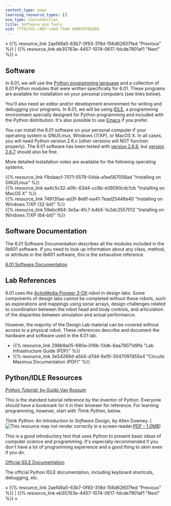 ```yaml
---
content_type: page
learning_resource_types: []
ocw_type: CourseSection
title: Software and Tools
uid: 7ff627d1-c807-cddd-75e0-3d0659f60269
---
```


« {{% resource_link 2aef49a5-63b7-0f93-319d-156d62607fed "Previous" %}} | {{% resource_link eb35763e-4457-1074-0617-fdcde7901af1 "Next" %}} »

Software
--------

In 6.01, we will use the [Python programming language](http://python.org/) and a collection of 6.01 Python modules that were written specifically for 6.01. These programs are available for installation on your personal computers (see links below).

You'll also need an editor and/or development environment for writing and debugging your programs. In 6.01, we will be using [IDLE](https://www2.cs.arizona.edu/people/mccann/usingidle), a programming environment specially designed for Python programming and included with the Python distribution. It's also possible to use [Emacs](http://www.gnu.org/software/emacs/) if you prefer.

You can install the 6.01 software on your personal computer if your operating system is GNU/Linux, Windows (7/XP), or MacOS X. In all cases, you will need Python version 2.6.x (other versions will NOT function properly). The 6.01 software has been tested with [version 2.6.6](http://www.python.org/download/releases/2.6.6/), but [version 2.6.7](http://www.python.org/download/releases/2.6.7/) should also be fine.

More detailed installation notes are available for the following operating systems.

{{% resource_link f1bdaacf-7071-5579-04da-a1ee567058ad "Installing on GNU/Linux" %}}  
{{% resource_link aa4c5c32-a0fc-63d4-cc8b-e09590cdc1cb "Installing on MacOS X" %}}  
{{% resource_link 749135ae-ad3f-8e6f-ea41-7ead25446e40 "Installing on Windows 7/XP (32-bit)" %}}  
{{% resource_link 59ebc664-3e5a-4fc7-b4b5-1e2dc2557012 "Installing on Windows 7/XP (64-bit)" %}}

Software Documentation
----------------------

The 6.01 Software Documentation describes all the modules included in the lib601 software. If you need to look up information about any class, method, or attribute in the lib601 software, this is the exhaustive reference.

[6.01 Software Documentation](/ans7870/6/6.01sc/documentation/index.html)

Lab References
--------------

6.01 uses the [ActivMedia Pioneer 3-DX](https://robots.ros.org/pioneer-3-dx/) robot in design labs. Some components of design labs cannot be completed without these robots, such as explorations and mappings using sonar arrays, design challenges related to coordination between the robot head and body controls, and articulation of the disparities between simulation and actual performance.

However, the majority of the Design Lab material can be covered without access to a physical robot. These references describe and document the hardware and software used in the 6.01 lab.

*   {{% resource_link 298b9a05-680a-016b-13db-6aa79071d9fa "Lab Infrastructure Guide (PDF)" %}}
*   {{% resource_link 3e54268d-a5b5-d7d4-6ef0-3047097d55e4 "Circuits Maximus Documentation (PDF)" %}}

Python/IDLE Resources
---------------------

[_Python Tutorial_, by Guido Van Rossum](https://docs.python.org/3/tutorial/index.html)

This is the standard tutorial reference by the inventor of Python. Everyone should have a bookmark for it in their browser for reference. For learning programming, however, start with _Think Python_, below.

_Think Python: An Introduction to Software Design_, by Allen Downey. (![This resource may not render correctly in a screen reader.](/images/inacessible.gif)[PDF - 1.0MB](http://www.greenteapress.com/thinkpython/thinkpython.pdf))

This is a good introductory text that uses Python to present basic ideas of computer science and programming. It's especially recommended if you don't have a lot of programming experience and a good thing to skim even if you do.

[Official IDLE Documentation](https://docs.python.org/3/library/idle.html)

The official Python IDLE documentation, including keyboard shortcuts, debugging, etc.

« {{% resource_link 2aef49a5-63b7-0f93-319d-156d62607fed "Previous" %}} | {{% resource_link eb35763e-4457-1074-0617-fdcde7901af1 "Next" %}} »